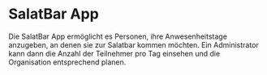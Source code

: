 # SalatBar App
Die SalatBar App ermöglicht es Personen, ihre Anwesenheitstage anzugeben, an denen sie zur Salatbar kommen möchten. Ein Administrator kann dann die Anzahl der Teilnehmer pro Tag einsehen und die Organisation entsprechend planen.
